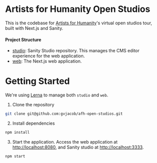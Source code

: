 # Artists for Humanity Open Studios

This is the codebase for [Artists for Humanity](https://afhboston.org/)'s virtual open studios tour, built with Next.js and Sanity.

#### Project Structure

- [studio](./studio): Sanity Studio repository. This manages the CMS editor experience for the web application.
- [web](./web): The Next.js web application.

# Getting Started

We're using [Lerna](https://lerna.js.org/) to manage both `studio` and `web`.

1. Clone the repository

```sh
git clone git@github.com:gvjacob/afh-open-studios.git
```

2. Install dependencies

```sh
npm install
```

3. Start the application. Access the web application at [http://localhost:8080](http://localhost:8080), and Sanity studio at [http://localhost:3333](http://localhost:3333).

```sh
npm start
```
